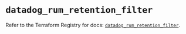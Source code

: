 # `datadog_rum_retention_filter`

Refer to the Terraform Registry for docs: [`datadog_rum_retention_filter`](https://registry.terraform.io/providers/datadog/datadog/3.77.0/docs/resources/rum_retention_filter).
